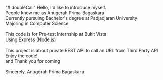 "# doubleCall" 
Hello, I'd like to introduce myself.
<br>People know me as Anugerah Prima Bagaskara
<br>Currently pursuing Bachelor's degree at Padjadjaran University
<br>Majoring in Computer Science
<br>
<br>This code is for Pre-test Internship at Bukit Vista
<br>Using Express (Node.js)
<br>
<br>This project is about private REST API to call an URL from Third Party API
<br>Enjoy the code!
<br>and Thank you for coming
<br>
<br>Sincerely, Anugerah Prima Bagaskara